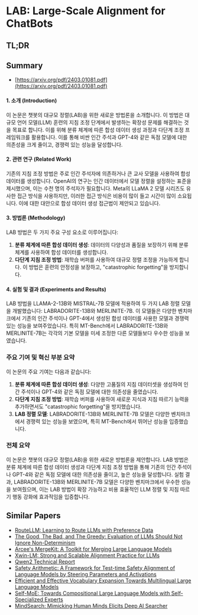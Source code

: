 # LAB: Large-Scale Alignment for ChatBots
## TL;DR
## Summary
- [https://arxiv.org/pdf/2403.01081.pdf](https://arxiv.org/pdf/2403.01081.pdf)

#### 1. 소개 (Introduction)
이 논문은 챗봇의 대규모 정렬(LAB)을 위한 새로운 방법론을 소개합니다. 이 방법은 대규모 언어 모델(LLM) 훈련의 지침 조정 단계에서 발생하는 확장성 문제를 해결하는 것을 목표로 합니다. 이를 위해 분류 체계에 따른 합성 데이터 생성 과정과 다단계 조정 프레임워크를 활용합니다. 이를 통해 비싼 인간 주석과 GPT-4와 같은 독점 모델에 대한 의존성을 크게 줄이고, 경쟁력 있는 성능을 달성합니다.

#### 2. 관련 연구 (Related Work)
기존의 지침 조정 방법은 주로 인간 주석자에 의존하거나 큰 교사 모델을 사용하여 합성 데이터를 생성합니다. OpenAI의 연구는 인간 데이터에서 모델 정렬을 설정하는 표준을 제시했으며, 이는 수천 명의 주석자가 필요합니다. Meta의 LLaMA 2 모델 시리즈도 유사한 접근 방식을 사용하지만, 이러한 접근 방식은 비용이 많이 들고 시간이 많이 소요됩니다. 이에 대한 대안으로 합성 데이터 생성 접근법이 제안되고 있습니다.

#### 3. 방법론 (Methodology)
LAB 방법은 두 가지 주요 구성 요소로 이루어집니다:
1. **분류 체계에 따른 합성 데이터 생성**: 데이터의 다양성과 품질을 보장하기 위해 분류 체계를 사용하여 합성 데이터를 생성합니다.
2. **다단계 지침 조정 방법**: 재학습 버퍼를 사용하여 대규모 정렬 조정을 가능하게 합니다. 이 방법은 훈련의 안정성을 보장하고, "catastrophic forgetting"을 방지합니다.

#### 4. 실험 및 결과 (Experiments and Results)
LAB 방법을 LLAMA-2-13B와 MISTRAL-7B 모델에 적용하여 두 가지 LAB 정렬 모델을 개발했습니다: LABRADORITE-13B와 MERLINITE-7B. 이 모델들은 다양한 벤치마크에서 기존의 인간 주석이나 GPT-4에서 생성된 합성 데이터를 사용한 모델과 경쟁력 있는 성능을 보여주었습니다. 특히 MT-Bench에서 LABRADORITE-13B와 MERLINITE-7B는 각각의 기본 모델을 미세 조정한 다른 모델들보다 우수한 성능을 보였습니다.

### 주요 기여 및 혁신 부분 요약

이 논문의 주요 기여는 다음과 같습니다:
1. **분류 체계에 따른 합성 데이터 생성**: 다양한 고품질의 지침 데이터셋을 생성하여 인간 주석이나 GPT-4와 같은 독점 모델에 대한 의존성을 줄였습니다.
2. **다단계 지침 조정 방법**: 재학습 버퍼를 사용하여 새로운 지식과 지침 따르기 능력을 추가하면서도 "catastrophic forgetting"을 방지했습니다.
3. **LAB 정렬 모델**: LABRADORITE-13B와 MERLINITE-7B 모델은 다양한 벤치마크에서 경쟁력 있는 성능을 보였으며, 특히 MT-Bench에서 뛰어난 성능을 입증했습니다.

### 전체 요약

이 논문은 챗봇의 대규모 정렬(LAB)을 위한 새로운 방법론을 제안합니다. LAB 방법은 분류 체계에 따른 합성 데이터 생성과 다단계 지침 조정 방법을 통해 기존의 인간 주석이나 GPT-4와 같은 독점 모델에 대한 의존성을 줄이고, 높은 성능을 달성합니다. 실험 결과, LABRADORITE-13B와 MERLINITE-7B 모델은 다양한 벤치마크에서 우수한 성능을 보여줬으며, 이는 LAB 방법이 확장 가능하고 비용 효율적인 LLM 정렬 및 지침 따르기 행동 강화에 효과적임을 입증합니다.

## Similar Papers
- [RouteLLM: Learning to Route LLMs with Preference Data](2406.18665.md)
- [The Good, The Bad, and The Greedy: Evaluation of LLMs Should Not Ignore Non-Determinism](2407.10457.md)
- [Arcee's MergeKit: A Toolkit for Merging Large Language Models](2403.13257.md)
- [Xwin-LM: Strong and Scalable Alignment Practice for LLMs](2405.20335.md)
- [Qwen2 Technical Report](2407.10671.md)
- [Safety Arithmetic: A Framework for Test-time Safety Alignment of Language Models by Steering Parameters and Activations](2406.11801.md)
- [Efficient and Effective Vocabulary Expansion Towards Multilingual Large Language Models](2402.14714.md)
- [Self-MoE: Towards Compositional Large Language Models with Self-Specialized Experts](2406.12034.md)
- [MindSearch: Mimicking Human Minds Elicits Deep AI Searcher](2407.20183.md)
